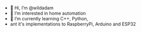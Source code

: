 - 👋 Hi, I’m @wildadam
- 👀 I’m interested in home automation
- 🌱 I’m currently learning C++, Python,
- ant it's  implementations to RaspberryPi, Arduino and ESP32

<!---
wildadam/wildadam is a ✨ special ✨ repository because its `README.md` (this file) appears on your GitHub profile.
You can click the Preview link to take a look at your changes.
--->
